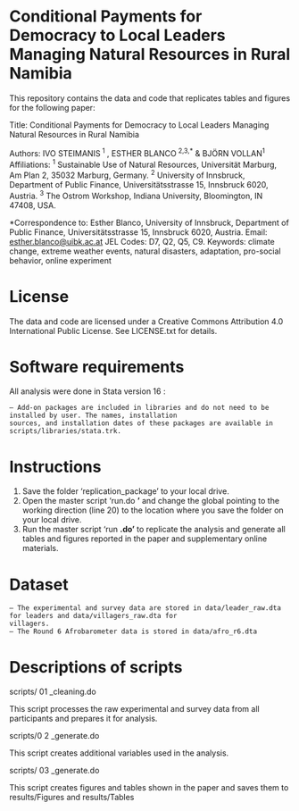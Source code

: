 # Conditional Payments for Democracy to Local Leaders Managing Natural Resources in Rural Namibia
 
This repository contains the data and code that replicates tables and figures for the following paper:

Title: Conditional Payments for Democracy to Local Leaders Managing Natural Resources in Rural Namibia

Authors: IVO STEIMANIS<sup> 1</sup> , ESTHER BLANCO<sup> 2,3,*</sup> & BJÖRN VOLLAN<sup>1</sup> <br>
Affiliations: <sup>1</sup> Sustainable Use of Natural Resources, Universität Marburg, Am Plan 2, 35032 Marburg, Germany.
<sup>2</sup> University of Innsbruck, Department of Public Finance, Universitätsstrasse 15, Innsbruck 6020, Austria.
<sup>3</sup> The Ostrom Workshop, Indiana University, Bloomington, IN 47408, USA.

*Correspondence to: Esther Blanco, University of Innsbruck, Department of Public Finance, Universitätsstrasse 15,
Innsbruck 6020, Austria. Email: esther.blanco@uibk.ac.at
JEL Codes: D7, Q2, Q5, C9.
Keywords: climate change, extreme weather events, natural disasters, adaptation, pro-social behavior, online experiment

# License

The data and code are licensed under a Creative Commons Attribution 4.0 International Public License. See
LICENSE.txt for details.

# Software requirements

All analysis were done in Stata version 16 :

```
‒ Add-on packages are included in libraries and do not need to be installed by user. The names, installation
sources, and installation dates of these packages are available in scripts/libraries/stata.trk.
```
# Instructions

1. Save the folder ‘replication_package’ to your local drive.
2. Open the master script ‘run.do **’** and change the global pointing to the working direction (line 20) to the location
    where you save the folder on your local drive.
3. Run the master script ‘run **.do’** to replicate the analysis and generate all tables and figures reported in the paper
    and supplementary online materials.

# Dataset

```
‒ The experimental and survey data are stored in data/leader_raw.dta for leaders and data/villagers_raw.dta for
villagers.
‒ The Round 6 Afrobarometer data is stored in data/afro_r6.dta
```
# Descriptions of scripts

scripts/ 01 _cleaning.do

This script processes the raw experimental and survey data from all participants and prepares it for analysis.

scripts/0 2 _generate.do

This script creates additional variables used in the analysis.

scripts/ 03 _generate.do

This script creates figures and tables shown in the paper and saves them to results/Figures and results/Tables


